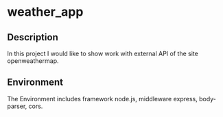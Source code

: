 # weather_app

## Description
In this project I would like to show work with external API of the site openweathermap.

## Environment
The Environment includes framework node.js, middleware express, body-parser, cors.
